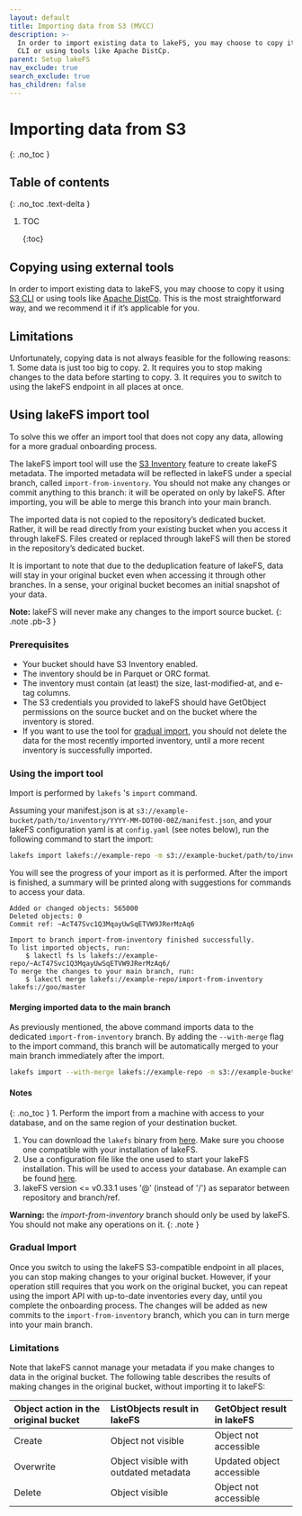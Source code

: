 ```yaml
---
layout: default
title: Importing data from S3 (MVCC)
description: >-
  In order to import existing data to lakeFS, you may choose to copy it using S3
  CLI or using tools like Apache DistCp.
parent: Setup lakeFS
nav_exclude: true
search_exclude: true
has_children: false
---
```


# Importing data from S3

{: .no\_toc }

## Table of contents

{: .no\_toc .text-delta }

1. TOC

   {:toc}

## Copying using external tools

In order to import existing data to lakeFS, you may choose to copy it using [S3 CLI](../integrations/aws_cli.md#copy-from-a-local-path-to-lakefs) or using tools like [Apache DistCp](../integrations/distcp.md#from-s3-to-lakefs). This is the most straightforward way, and we recommend it if it’s applicable for you.

## Limitations

Unfortunately, copying data is not always feasible for the following reasons: 1. Some data is just too big to copy. 2. It requires you to stop making changes to the data before starting to copy. 3. It requires you to switch to using the lakeFS endpoint in all places at once.

## Using lakeFS import tool

To solve this we offer an import tool that does not copy any data, allowing for a more gradual onboarding process.

The lakeFS import tool will use the [S3 Inventory](https://docs.aws.amazon.com/AmazonS3/latest/dev/storage-inventory.html) feature to create lakeFS metadata. The imported metadata will be reflected in lakeFS under a special branch, called `import-from-inventory`. You should not make any changes or commit anything to this branch: it will be operated on only by lakeFS. After importing, you will be able to merge this branch into your main branch.

The imported data is not copied to the repository’s dedicated bucket. Rather, it will be read directly from your existing bucket when you access it through lakeFS. Files created or replaced through lakeFS will then be stored in the repository’s dedicated bucket.

It is important to note that due to the deduplication feature of lakeFS, data will stay in your original bucket even when accessing it through other branches. In a sense, your original bucket becomes an initial snapshot of your data.

**Note:** lakeFS will never make any changes to the import source bucket. {: .note .pb-3 }

### Prerequisites

* Your bucket should have S3 Inventory enabled.
* The inventory should be in Parquet or ORC format.
* The inventory must contain \(at least\) the size, last-modified-at, and e-tag columns.
* The S3 credentials you provided to lakeFS should have GetObject permissions on the source bucket and on the bucket where the inventory is stored.
* If you want to use the tool for [gradual import](import-mvcc.md#gradual-import), you should not delete the data for the most recently imported inventory, until a more recent inventory is successfully imported.

### Using the import tool

Import is performed by `lakefs` 's `import` command.

Assuming your manifest.json is at `s3://example-bucket/path/to/inventory/YYYY-MM-DDT00-00Z/manifest.json`, and your lakeFS configuration yaml is at `config.yaml` \(see notes below\), run the following command to start the import:

```bash
lakefs import lakefs://example-repo -m s3://example-bucket/path/to/inventory/YYYY-MM-DDT00-00Z/manifest.json --config config.yaml
```

You will see the progress of your import as it is performed. After the import is finished, a summary will be printed along with suggestions for commands to access your data.

```text
Added or changed objects: 565000
Deleted objects: 0
Commit ref: ~AcT47Svc1Q3MqayUwSqETVW9JRerMzAq6

Import to branch import-from-inventory finished successfully.
To list imported objects, run:
    $ lakectl fs ls lakefs://example-repo/~AcT47Svc1Q3MqayUwSqETVW9JRerMzAq6/
To merge the changes to your main branch, run:
    $ lakectl merge lakefs://example-repo/import-from-inventory lakefs://goo/master
```

#### Merging imported data to the main branch

As previously mentioned, the above command imports data to the dedicated `import-from-inventory` branch. By adding the `--with-merge` flag to the import command, this branch will be automatically merged to your main branch immediately after the import.

```bash
lakefs import --with-merge lakefs://example-repo -m s3://example-bucket/path/to/inventory/YYYY-MM-DDT00-00Z/manifest.json --config config.yaml
```

#### Notes

{: .no\_toc } 1. Perform the import from a machine with access to your database, and on the same region of your destination bucket.

1. You can download the `lakefs` binary from [here](https://github.com/treeverse/lakeFS/releases). Make sure you choose one compatible with your installation of lakeFS.
2. Use a configuration file like the one used to start your lakeFS installation. This will be used to access your database. An example can be found [here](http://localhost:4000/reference/configuration.html#example-aws-deployment).
3. lakeFS version &lt;= v0.33.1 uses '@' \(instead of '/'\) as separator between repository and branch/ref.

**Warning:** the _import-from-inventory_ branch should only be used by lakeFS. You should not make any operations on it. {: .note }

### Gradual Import

Once you switch to using the lakeFS S3-compatible endpoint in all places, you can stop making changes to your original bucket. However, if your operation still requires that you work on the original bucket, you can repeat using the import API with up-to-date inventories every day, until you complete the onboarding process. The changes will be added as new commits to the `import-from-inventory` branch, which you can in turn merge into your main branch.

### Limitations

Note that lakeFS cannot manage your metadata if you make changes to data in the original bucket. The following table describes the results of making changes in the original bucket, without importing it to lakeFS:

| Object action in the original bucket | ListObjects result in lakeFS | GetObject result in lakeFS |
| :--- | :--- | :--- |
| Create | Object not visible | Object not accessible |
| Overwrite | Object visible with outdated metadata | Updated object accessible |
| Delete | Object visible | Object not accessible |

